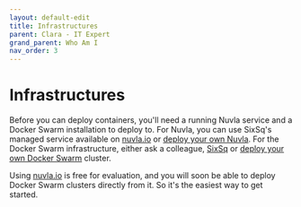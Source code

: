 ```yaml
---
layout: default-edit
title: Infrastructures
parent: Clara - IT Expert
grand_parent: Who Am I
nav_order: 3
---
```


# Infrastructures

Before you can deploy containers, you'll need a running Nuvla service and a Docker Swarm installation to deploy to. For Nuvla, you can use SixSq's managed service available on [nuvla.io](https://nuvla.io) or [deploy your own Nuvla](/docs/dave/quick/nuvla-quick.html). For the Docker Swarm infrastructure, either ask a colleague, [SixSq](mailto:info@sixsq.com) or [deploy your own Docker Swarm](/docs/dave/quick/caas-infrastructures#caas-deployment) cluster.

Using [nuvla.io](https://nuvla.io) is free for evaluation, and you will soon be able to deploy Docker Swarm clusters directly from it. So it's the easiest way to get started.
